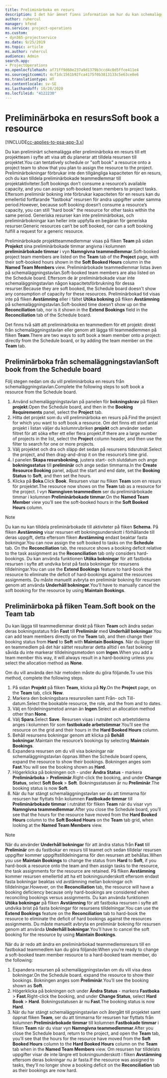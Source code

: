 ```yaml
---
title: Preliminärboka en resurs
description: I det här ämnet finns information om hur du kan schemalägga eller preliminärboka projektteammedlemmar.
author: ruhercul
manager: kfend
ms.service: project-operations
ms.custom:
- dyn365-projectservice
ms.date: 9/25/2019
ms.topic: article
ms.author: ruhercul
audience: Admin
search.app:
- ProjectOperations
ms.openlocfilehash: af71ff9d60e237a9d1379b3ccd4c0d5ffce411e4
ms.sourcegitcommit: 4cf1dc1561b92fca4175f0b3813133c5e63ce8e6
ms.translationtype: HT
ms.contentlocale: sv-SE
ms.lasthandoff: 10/28/2020
ms.locfileid: "4122230"
---
```

# <a name="soft-book-a-resource"></a><span data-ttu-id="ed683-103">Preliminärboka en resurs</span><span class="sxs-lookup"><span data-stu-id="ed683-103">Soft book a resource</span></span>

[!INCLUDE[cc-applies-to-psa-app-3.x](../includes/cc-applies-to-psa-app-3x.md)]

<span data-ttu-id="ed683-104">Du kan preliminärt schemalägga eller preliminärboka en resurs till ett projektteam i syfte att visa att du planerar att tilldela resursen till projektet.</span><span class="sxs-lookup"><span data-stu-id="ed683-104">You can tentatively schedule or "soft book" a resource onto a project team to show that you plan to assign the resource to the project.</span></span> <span data-ttu-id="ed683-105">Preliminärbokningar förbrukar inte den tillgängliga kapaciteten för en resurs, och du kan tilldela preliminärbokade teammedlemmar till projektaktiviteter.</span><span class="sxs-lookup"><span data-stu-id="ed683-105">Soft bookings don’t consume a resource’s available capacity, and you can assign soft-booked team members to project tasks.</span></span> <span data-ttu-id="ed683-106">Eftersom preliminär bokning inte förbrukar kapaciteten för en resurs kan du emellertid fortfarande ”fastboka” resursen för andra uppgifter under samma period.</span><span class="sxs-lookup"><span data-stu-id="ed683-106">However, because soft booking doesn’t consume a resource’s capacity, you can still "hard book" the resource for other tasks within the same period.</span></span> <span data-ttu-id="ed683-107">Generiska resurser kan inte preliminärbokas, och preliminärbokningar kan heller inte uppfylla en begäran för generiska resurser.</span><span class="sxs-lookup"><span data-stu-id="ed683-107">Generic resources can’t be soft booked, nor can a soft booking fulfill a request for a generic resource.</span></span>

<span data-ttu-id="ed683-108">Preliminärbokade projektteammedlemmar visas på fliken **Team** på sidan **Projekct** sina preliminärbokade timmar angivna i kolumnen **preliminärbokade timmar** i vyn **Namngivna teammedlemmar**.</span><span class="sxs-lookup"><span data-stu-id="ed683-108">Soft-booked project team members are listed on the **Team** tab of the **Project** page, with their soft-booked hours shown in the **Soft Booked Hours** column in the **Named Team Members** view.</span></span> <span data-ttu-id="ed683-109">Preliminärbokade teammedlemmar listas även på schemaläggningstavlan.</span><span class="sxs-lookup"><span data-stu-id="ed683-109">Soft-booked team members are also listed on the Schedule board.</span></span> <span data-ttu-id="ed683-110">Eftersom de är preliminärbokade visar inte schemaläggningstavlan någon kapacitetsförbrukning för dessa resurser.</span><span class="sxs-lookup"><span data-stu-id="ed683-110">Because they are soft booked, the Schedule board doesn't show any consumption of capacity for these resources.</span></span> <span data-ttu-id="ed683-111">Preliminärbokad tid visas inte på fliken **Avstämning** eller i fältet **Utöka bokning** på fliken **Avstämning** på schemaläggningstavlan.</span><span class="sxs-lookup"><span data-stu-id="ed683-111">Soft-booked time doesn’t show up on the **Reconciliation** tab, nor is it shown in the **Extend Bookings** field in the **Reconciliation** tab of the Schedule board.</span></span> 

<span data-ttu-id="ed683-112">Det finns två sätt att preliminärboka en teammedlem för ett projekt: direkt från schemaläggningstavlan eller genom att lägga till teammedlemmen på fliken **Team**.</span><span class="sxs-lookup"><span data-stu-id="ed683-112">There are two ways to soft book a team member onto a project: directly from the Schedule board, or by adding the team member on the **Team** tab.</span></span> 

## <a name="soft-book-from-the-schedule-board"></a><span data-ttu-id="ed683-113">Preliminärboka från schemaläggningstavlan</span><span class="sxs-lookup"><span data-stu-id="ed683-113">Soft book from the Schedule board</span></span>
<span data-ttu-id="ed683-114">Följ stegen nedan om du vill preliminärboka en resurs från schemaläggningstavlan.</span><span class="sxs-lookup"><span data-stu-id="ed683-114">Complete the following steps to soft book a resource from the Schedule board.</span></span> 

1. <span data-ttu-id="ed683-115">Använd schemaläggningstavlan på panelen för **bokningskrav** på fliken **projekt**.</span><span class="sxs-lookup"><span data-stu-id="ed683-115">Open the Schedule board, and then in the **Booking Requirements** panel, select the **Project** tab.</span></span>
2. <span data-ttu-id="ed683-116">Hitta det projekt som du vill preliminärboka en resurs på.</span><span class="sxs-lookup"><span data-stu-id="ed683-116">Find the project for which you want to soft book a resource.</span></span> <span data-ttu-id="ed683-117">Om det finns ett stort antal projekt i listan väljer du kolumnrubriken **projekt** och använder sedan filtret för att söka efter ett eller flera projekt.</span><span class="sxs-lookup"><span data-stu-id="ed683-117">If there are a large number of projects in the list, select the **Project** column header, and then use the filter to search for one or more projects.</span></span>
3. <span data-ttu-id="ed683-118">Välj projektet och dra och släpp det sedan på resursens tidsrutnät.</span><span class="sxs-lookup"><span data-stu-id="ed683-118">Select the project, and then drag-and-drop it on the resource’s time grid.</span></span>
5. <span data-ttu-id="ed683-119">I panelen **Skapa resursbokning**, justera start- och slutdatum och ange **bokningsstatus** till **preliminär** och ange sedan timmarna.</span><span class="sxs-lookup"><span data-stu-id="ed683-119">In the **Create Resource Booking** panel, adjust the start and end date, set the **Booking Status** to **Soft**, and then set the hours.</span></span> 
6. <span data-ttu-id="ed683-120">Klicka på **Boka**.</span><span class="sxs-lookup"><span data-stu-id="ed683-120">Click **Book**.</span></span> <span data-ttu-id="ed683-121">Resursen visar nu fliken **Team** som en resurs för projektet.</span><span class="sxs-lookup"><span data-stu-id="ed683-121">The resource now shows on the **Team** tab as a resource for the project.</span></span> <span data-ttu-id="ed683-122">I vyn **Namngiven teammedlem** ser du preliminärbokade timmar i kolumnen **Preliminärbokade timmar**.</span><span class="sxs-lookup"><span data-stu-id="ed683-122">On the **Named Team Member** view you’ll see the soft-booked hours in the **Soft Booked Hours** column.</span></span>

> [!NOTE]
> <span data-ttu-id="ed683-123">Du kan nu kan tilldela preliminärbokade till aktiviteter på fliken **Schema**. På fliken **Avstämning** visar resursen ett bokningsunderskott i förhållande till deras uppgift, detta eftersom fliken **Avstämning** endast beaktar fasta bokningar.</span><span class="sxs-lookup"><span data-stu-id="ed683-123">You can now assign the soft booked to tasks on the **Schedule** tab. On the **Reconciliation** tab, the resource shows a booking deficit relative to the task assignment as the **Reconciliation** tab only considers hard-bookings.</span></span> <span data-ttu-id="ed683-124">Du kan använda funktionen **Utöka bokningar** för att fastboka resursen i syfte att undvika brist på fasta bokningar för resursens tilldelningar.</span><span class="sxs-lookup"><span data-stu-id="ed683-124">You can use the **Extend Bookings** feature to hard-book the resource to eliminate the deficit of hard-bookings against the resources assignments.</span></span> <span data-ttu-id="ed683-125">Du måste manuellt avbryta en preliminär bokning för resursen genom att använda **Underhåll bokningar**.</span><span class="sxs-lookup"><span data-stu-id="ed683-125">You’ll have to manually cancel the soft booking for the resource by using **Maintain Bookings**.</span></span>

## <a name="soft-book-on-the-team-tab"></a><span data-ttu-id="ed683-126">Preliminärboka på fliken Team.</span><span class="sxs-lookup"><span data-stu-id="ed683-126">Soft book on the Team tab</span></span>

<span data-ttu-id="ed683-127">Du kan lägga till teammedlemmar direkt på fliken **Team** och ändra sedan deras bokningsstatus från **Fast** till **Preliminär** med **Underhåll bokningar**.</span><span class="sxs-lookup"><span data-stu-id="ed683-127">You can add team members directly on the **Team** tab, and then change their booking status from **Hard** to **Soft** with **Maintain Bookings**.</span></span> <span data-ttu-id="ed683-128">När du lägger till en teammedlem på det här sättet resulterar detta alltid i en fast bokning såvida du inte markerar tilldelningsmetoden som **Ingen**.</span><span class="sxs-lookup"><span data-stu-id="ed683-128">When you add a team member this way, it will always result in a hard-booking unless you select the allocation method as **None**.</span></span>

<span data-ttu-id="ed683-129">Om du vill använda den här metoden måste du göra följande.</span><span class="sxs-lookup"><span data-stu-id="ed683-129">To use this method, complete the following steps.</span></span>

1. <span data-ttu-id="ed683-130">På sidan **Projekt** på fliken **Team**, klicka på **Ny**.</span><span class="sxs-lookup"><span data-stu-id="ed683-130">On the **Project** page, on the **Team** tab, click **New**.</span></span>
2. <span data-ttu-id="ed683-131">Markera den bokningsbara resursrollen samt Från- och Till-datum.</span><span class="sxs-lookup"><span data-stu-id="ed683-131">Select the bookable resource, the role, and the from and to dates.</span></span>
3. <span data-ttu-id="ed683-132">Välj en fördelningsmetod annan än **Ingen**.</span><span class="sxs-lookup"><span data-stu-id="ed683-132">Select an allocation method other than **None**.</span></span>
4. <span data-ttu-id="ed683-133">Välj **Spara**.</span><span class="sxs-lookup"><span data-stu-id="ed683-133">Select **Save**.</span></span> <span data-ttu-id="ed683-134">Resursen visas i rutnätet och arbetstiderna anges i kolumnen för som **fastbokade arbetstimmar**.</span><span class="sxs-lookup"><span data-stu-id="ed683-134">You’ll see the resource on the grid and their hours in the **Hard Booked Hours** column.</span></span>
5. <span data-ttu-id="ed683-135">Behåll resursens bokningar genom att klicka på **Behåll bokningar**.</span><span class="sxs-lookup"><span data-stu-id="ed683-135">Maintain the resource’s bookings by selecting **Maintain Bookings**.</span></span>
6. <span data-ttu-id="ed683-136">Expandera resursen om du vill visa bokningar när schemaläggningstavlan öppnas.</span><span class="sxs-lookup"><span data-stu-id="ed683-136">When the Schedule board opens, expand the resource to show their bookings.</span></span> <span data-ttu-id="ed683-137">Bokningen anges som **Fast**.</span><span class="sxs-lookup"><span data-stu-id="ed683-137">You will see the booking shown as **Hard**.</span></span>
7. <span data-ttu-id="ed683-138">Högerklicka på bokningen och - under **Ändra Status** - markera **Preliminärboka** \> **Preliminär**.</span><span class="sxs-lookup"><span data-stu-id="ed683-138">Right-click the booking, and under **Change Status**, select **Soft Book** \> **Soft**.</span></span> <span data-ttu-id="ed683-139">Bokningsstatusen är nu **Preliminär**.</span><span class="sxs-lookup"><span data-stu-id="ed683-139">The booking status is now **Soft**.</span></span>
8. <span data-ttu-id="ed683-140">När du har stängt schemaläggningstavlan ser du att timmarna för resursen har flyttats från kolumnen **Fastbokade timmar** till **Preliminärbokade timmar** i rutnätet för fliken **Team** när du visar vyn **Namngivna teammedlemmar**.</span><span class="sxs-lookup"><span data-stu-id="ed683-140">After you close the Schedule board, you’ll see that the hours for the resource have moved from the **Hard Booked Hours** column to the **Soft Booked Hours** on the **Team** tab grid, when looking at the **Named Team Members** view.</span></span>

> [!NOTE]
> <span data-ttu-id="ed683-141">När du använder **Underhåll bokningar** för att ändra status från **Fast** till **Preliminär** om du fastbokar en resurs till teamet och sedan tilldelar resursen uppgifter kommer uppgiftstilldelningarna för den resursen att behållas.</span><span class="sxs-lookup"><span data-stu-id="ed683-141">When you use **Maintain Bookings** to change the status from **Hard** to **Soft**, if you hard-book a resource onto the team and then assign tasks to the resource, the task assignments for the resource are retained.</span></span> <span data-ttu-id="ed683-142">På fliken **Avstämning** kommer resursen emellertid att ha ett bokningsunderskott eftersom endast fasta bokningar beaktas vid avstämning mellan bokningar och tilldelningar.</span><span class="sxs-lookup"><span data-stu-id="ed683-142">However, on the **Reconciliation** tab, the resource will have a booking deficiency because only hard-bookings are considered when reconciling bookings versus assignments.</span></span> <span data-ttu-id="ed683-143">Du kan använda funktionen **Utöka bokningar** på fliken **Avstämning** för att fastboka resursen i syfte att undvika brist på fasta bokningar för resursens tilldelningar.</span><span class="sxs-lookup"><span data-stu-id="ed683-143">You can use the **Extend Bookings** feature on the **Reconciliation** tab to hard-book the resource to eliminate the deficit of hard bookings against the resources assignments.</span></span> <span data-ttu-id="ed683-144">Du måste manuellt avbryta en preliminär bokning för resursen genom att använda **Underhåll bokningar**.</span><span class="sxs-lookup"><span data-stu-id="ed683-144">You’ll have to cancel the soft booking for the resource by using **Maintain Bookings**.</span></span>

<span data-ttu-id="ed683-145">När du är redo att ändra en preliminärbokad teammedlemsresurs till en fastbokad teammedlem kan du göra följande:</span><span class="sxs-lookup"><span data-stu-id="ed683-145">When you’re ready to change a soft-booked team member resource to a hard-booked team member, do the following:</span></span>

1. <span data-ttu-id="ed683-146">Expandera resursen på schemaläggningstavlan om du vill visa dess bokningar.</span><span class="sxs-lookup"><span data-stu-id="ed683-146">On the Schedule board, expand the resource to show their bookings.</span></span> <span data-ttu-id="ed683-147">Bokningen anges som **Preliminär**.</span><span class="sxs-lookup"><span data-stu-id="ed683-147">You’ll see the booking shown as **Soft**.</span></span>
2. <span data-ttu-id="ed683-148">Högerklicka på bokningen och under **Ändra Status** - markera **Fastboka** \> **Fast**.</span><span class="sxs-lookup"><span data-stu-id="ed683-148">Right-click the booking, and under **Change Status**, select **Hard Book** \> **Hard**.</span></span> <span data-ttu-id="ed683-149">Bokningsstatusen är nu **Fast**.</span><span class="sxs-lookup"><span data-stu-id="ed683-149">The booking status is now **Hard**.</span></span>
3. <span data-ttu-id="ed683-150">När du har stängt schemaläggningstavlan och återgått till projektet samt öppnat fliken **Team**, ser du att timmarna för resursen har flyttats från kolumnen **Preliminärbokade timmar** till kolumnen **Fastbokade timmar** i fliken **Team** när du visar vyn **Namngivna teammedlemmar**.</span><span class="sxs-lookup"><span data-stu-id="ed683-150">After you close the Schedule board, return to the project, and open the **Team** tab, you’ll see that the hours for the resource have moved from the **Soft Booked Hours** column to the **Hard Booked Hours** column on the **Team** tab when in the **Named Team Members** view.</span></span> <span data-ttu-id="ed683-151">Om resursen har tilldelats uppgifter visar de inte längre ett bokningsunderskott i fliken **Avstämning** eftersom deras bokningar nu är fasta.</span><span class="sxs-lookup"><span data-stu-id="ed683-151">If the resource was assigned to tasks, they’ll no longer show a booking deficit on the **Reconciliation** tab as their bookings are now hard.</span></span>

